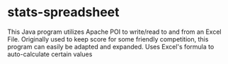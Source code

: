 # stats-spreadsheet
This Java program utilizes Apache POI to write/read to and from an Excel File. Originally used to keep score for some friendly competition, this program can easily be adapted and expanded. Uses Excel's formula to auto-calculate certain values
